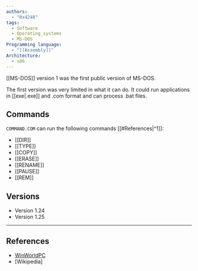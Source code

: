 ```yaml
---
authors: 
  - "0x4248"
tags:
  - Software
  - Operating_systems
  - MS-DOS
Programming language:
  - "[[Assembly]]"
Architecture:
  - x86
---
```

[[MS-DOS]] version 1 was the first public version of MS-DOS.

The first version was very limited in what it can do. It could run applications in [[exe|.exe]] and .com format and can process .bat files. 

## Commands
`COMMAND.COM` can run the following commands [[#References|^1]]:
- [[DIR]]
- [[TYPE]]
- [[COPY]]
- [[ERASE]]
- [[RENAME]]
- [[PAUSE]]
- [[REM]]
## Versions
- Version 1.24
- Version 1.25

---
## References
- [WinWorldPC](https://winworldpc.com/product/ms-dos/1x)
- [Wikipedia]